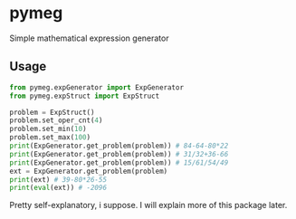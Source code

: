 # pymeg
Simple mathematical expression generator

## Usage
```python
from pymeg.expGenerator import ExpGenerator
from pymeg.expStruct import ExpStruct

problem = ExpStruct()
problem.set_oper_cnt(4)
problem.set_min(10)
problem.set_max(100)
print(ExpGenerator.get_problem(problem)) # 84-64-80*22
print(ExpGenerator.get_problem(problem)) # 31/32+36-66
print(ExpGenerator.get_problem(problem)) # 15/61/54/49
ext = ExpGenerator.get_problem(problem)
print(ext) # 39-80*26-55
print(eval(ext)) # -2096
```
Pretty self-explanatory, i suppose.
I will explain more of this package later.
